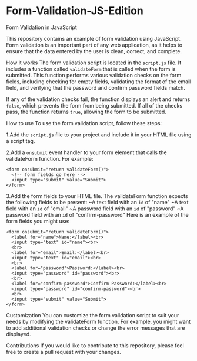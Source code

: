 # Form-Validation-JS-Edition

Form Validation in JavaScript

This repository contains an example of form validation using JavaScript. Form validation is an important part of any web application, as it helps to ensure that the data entered by the user is clean, correct, and complete.


How it works
The form validation script is located in the `script.js` file. It includes a function called `validateForm` that is called when the form is submitted. This function performs various validation checks on the form fields, including checking for empty fields, validating the format of the email field, and verifying that the password and confirm password fields match.

If any of the validation checks fail, the function displays an alert and returns `false`, which prevents the form from being submitted. If all of the checks pass, the function returns `true`, allowing the form to be submitted.

How to use
To use the form validation script, follow these steps:

1.Add the `script.js` file to your project and include it in your HTML file using a script tag.

2.Add a `onsubmit` event handler to your form element that calls the validateForm function. For example:


```
<form onsubmit="return validateForm()">
  <!-- form fields go here -->
  <input type="submit" value="Submit">
</form>
```


3.Add the form fields to your HTML file. The validateForm function expects the following fields to be present:
~A text field with an `id` of "name"
~A text field with an `id` of "email"
~A password field with an `id` of "password"
~A password field with an `id` of "confirm-password"
 Here is an example of the form fields you might use:

```
<form onsubmit="return validateForm()">
  <label for="name">Name:</label><br>
  <input type="text" id="name"><br>
  <br>
  <label for="email">Email:</label><br>
  <input type="text" id="email"><br>
  <br>
  <label for="password">Password:</label><br>
  <input type="password" id="password"><br>
  <br>
  <label for="confirm-password">Confirm Password:</label><br>
  <input type="password" id="confirm-password"><br>
  <br>
  <input type="submit" value="Submit">
</form> 
```



Customization
You can customize the form validation script to suit your needs by modifying the validateForm function. For example, you might want to add additional validation checks or change the error messages that are displayed.

Contributions
If you would like to contribute to this repository, please feel free to create a pull request with your changes.
